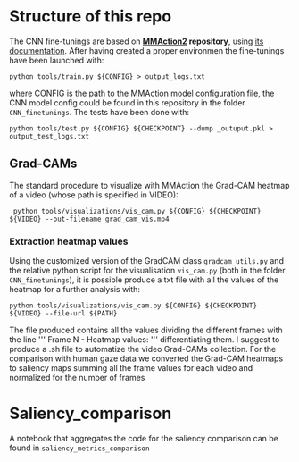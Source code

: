 # Structure of this repo
The CNN fine-tunings are based on **[MMAction2](https://github.com/open-mmlab/mmaction2) repository**, using [its documentation](https://mmaction2.readthedocs.io/en/latest/get_started/overview.html).
After having created a proper environmen the fine-tunings have been launched with:
```console
python tools/train.py ${CONFIG} > output_logs.txt
```
where CONFIG is the path to the MMAction model configuration file, the CNN model config could be found in this repository in the folder `CNN_finetunings`.
The tests have been done with:
```console
python tools/test.py ${CONFIG} ${CHECKPOINT} --dump _outuput.pkl > output_test_logs.txt
```

## Grad-CAMs
The standard procedure to visualize with MMAction the Grad-CAM heatmap of a video (whose path is specified in VIDEO):
```console
 python tools/visualizations/vis_cam.py ${CONFIG} ${CHECKPOINT} ${VIDEO} --out-filename grad_cam_vis.mp4
```

### Extraction heatmap values

Using the customized version of the GradCAM class `gradcam_utils.py` and the relative python script for the visualisation `vis_cam.py` (both in the folder `CNN_finetunings`),  it is possible produce a txt file with all the values of the heatmap for a further analysis with:
```console
python tools/visualizations/vis_cam.py ${CONFIG} ${CHECKPOINT} ${VIDEO} --file-url ${PATH}
```
The file produced contains all the values dividing the different frames with the line ''' Frame N - Heatmap values: ''' differentiating them. I suggest to produce a .sh file to automatize the video Grad-CAMs collection. For the comparison with human gaze data we converted the Grad-CAM heatmaps to saliency maps summing all the frame values for each video and normalized for the number of frames


# Saliency_comparison
A notebook that aggregates the code for the saliency comparison can be found in `saliency_metrics_comparison`








